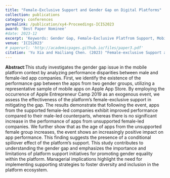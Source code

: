 ```yaml
---
title: "Female-Exclusive Support and Gender Gap on Digital Platforms"
collection: publications
category: conferences
permalink: /publication/xy4-Proceedings-ICIS2023
award: 'Best Paper Nominee'
#date: 2023-12
excerpt: 'Keywords: Gender Gap, Female-Exclusive Platfrom Support, Mobile Platform, Mobile App Performance, Spillover Impact'
venue: 'ICIS2023'
# paperurl: 'http://academicpages.github.io/files/paper3.pdf'
citation: 'Yu Xia and Hailiang Chen. (2023) "Female-exclusive Support and Gender Gap on Digital Platforms." ICIS 2023, Hyderabad, India'
---
```


**Abstract**:This study investigates the gender gap issue in the mobile platform context by analyzing performance disparities between male and female-led app companies. First, we identify the existence of the performance gap between the apps from two gender groups, utilizing a representative sample of mobile apps on Apple App Store. By employing the occurrence of Apple Entrepreneur Camp 2019 as an exogenous event, we assess the effectiveness of the platform’s female-exclusive support in mitigating the gap. The results demonstrate that following the event, apps from the supported female-led companies exhibit improved performance compared to their male-led counterparts, whereas there is no significant increase in the performance of apps from unsupported female-led companies. We further show that as the age of apps from the unsupported female group increases, the event shows an increasingly positive impact on app performance. This finding suggests the presence of a conditional spillover effect of the platform’s support. This study contributes to understanding the gender gap and emphasizes the importance and limitations of platform support initiatives for promoting gender equality within the platform. Managerial implications highlight the need for implementing supporting strategies to foster diversity and inclusion in the platform ecosystem. 
